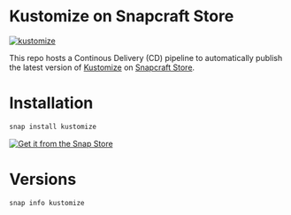 # Kustomize on Snapcraft Store
[![kustomize](https://snapcraft.io//kustomize/badge.svg)](https://snapcraft.io/kustomize)

This repo hosts a Continous Delivery (CD) pipeline to automatically publish the latest version of [Kustomize](https://kustomize.io/) on [Snapcraft Store](https://snapcraft.io/store).

# Installation
```bash
snap install kustomize
```

[![Get it from the Snap Store](https://snapcraft.io/static/images/badges/en/snap-store-black.svg)](https://snapcraft.io/kustomize)

# Versions
```bash
snap info kustomize
```
